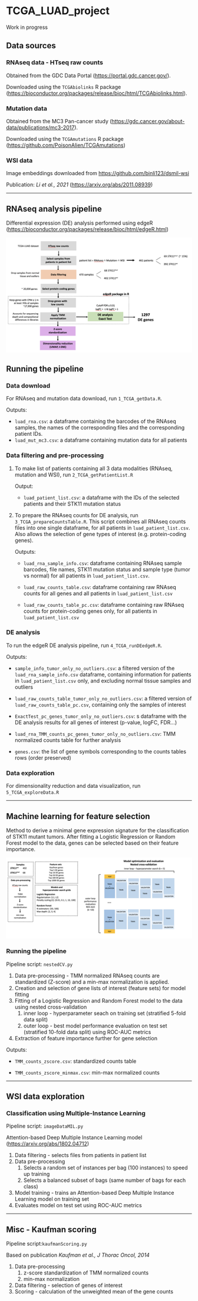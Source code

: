 # TCGA_LUAD_project
Work in progress
## Data sources

### RNAseq data - HTseq raw counts
Obtained from the GDC Data Portal (https://portal.gdc.cancer.gov/).

Downloaded using the `TCGAbiolinks` R package (https://bioconductor.org/packages/release/bioc/html/TCGAbiolinks.html).

### Mutation data
Obtained from the MC3 Pan-cancer study (https://gdc.cancer.gov/about-data/publications/mc3-2017).

Downloaded using the `TCGAmutations` R package (https://github.com/PoisonAlien/TCGAmutations)

### WSI data
Image embeddings downloaded from https://github.com/binli123/dsmil-wsi

Publication: *Li et al., 2021* (https://arxiv.org/abs/2011.08939)

---
## RNAseq analysis pipeline
Differential expression (DE) analysis performed using edgeR (https://bioconductor.org/packages/release/bioc/html/edgeR.html)

![alt text](https://github.com/sophiehersz/TCGA_LUAD_project/blob/main/thumbnails/RNAseq_pipeline.png?raw=true)

## Running the pipeline
### Data download
For RNAseq and mutation data download, run `1_TCGA_getData.R`. 

Outputs:
- `luad_rna.csv`: a dataframe 
containing the barcodes of the RNAseq samples, the names of the corresponding files and
the corresponding patient IDs.
- `luad_mut_mc3.csv`: a dataframe containing mutation data for all patients  

### Data  filtering and pre-processing
1. To make list of patients containing all 3 data modalities (RNAseq, mutation and WSI), run `2_TCGA_getPatientList.R`
   
   Output:
   
   - `luad_patient_list.csv`: a dataframe with the IDs of the selected patients
   and their STK11 mutation status
     

2. To prepare the RNAseq counts for DE analysis, run `3_TCGA_prepareCountsTable.R`. This script combines all 
   RNAseq counts files into one single dataframe, for all patients in `luad_patient_list.csv`.
   Also allows the selection of gene types of interest (e.g. protein-coding genes). 
   
   Outputs:
   - `luad_rna_sample_info.csv`: dataframe containing RNAseq sample barcodes, file names,
   STK11 mutation status and sample type (tumor vs normal) for all patients in
     `luad_patient_list.csv`.
     
   - `luad_raw_counts_table.csv`: dataframe containing raw RNAseq counts 
     for all genes and all patients in `luad_patient_list.csv`
     
   - `luad_raw_counts_table_pc.csv`: dataframe containing raw RNAseq counts
   for protein-coding genes only, for all patients in `luad_patient_list.csv`

### DE analysis
To run the edgeR DE analysis pipeline, run `4_TCGA_runDEedgeR.R`.

Outputs:

- `sample_info_tumor_only_no_outliers.csv`: a filtered version of the
`luad_rna_sample_info.csv` dataframe, containing information for patients
  in `luad_patient_list.csv` only, and excluding normal tissue samples and
  outliers
  
- `luad_raw_counts_table_tumor_only_no_outliers.csv`: a filtered version of
`luad_raw_counts_table_pc.csv`, containing only the samples of interest
  
- `ExactTest_pc_genes_tumor_only_no_outliers.csv`: s dataframe with the DE
analysis results for all genes of interest (p-value, logFC, FDR...)
  
- `luad_rna_TMM_counts_pc_genes_tumor_only_no_outliers.csv`: TMM normalized
counts table for further analysis
  
- `genes.csv`: the list of gene symbols corresponding to the counts tables rows
  (order preserved)

### Data exploration
For dimensionality reduction and data visualization, run `5_TCGA_exploreData.R`

---

## Machine learning for feature selection
Method to derive a minimal gene expression signature for the classification of STK11
mutant tumors. After fitting a Logistic Regression or Random Forest model to the data, 
genes can be selected based on their feature importance.

![alt text](https://github.com/sophiehersz/TCGA_LUAD_project/blob/main/thumbnails/ML_pipeline.png?raw=true)

### Running the pipeline
Pipeline script: `nestedCV.py`

1. Data pre-processing - TMM normalized RNAseq counts are standardized (Z-score) and a min-max normalization is applied.
2. Creation and selection of gene lists of interest (feature sets) for model fitting
3. Fitting of a Logistic Regression and Random Forest model to the data using nested cross-validation
   1. inner loop - hyperparameter seach on training set (stratified 5-fold data split)
   2. outer loop - best model performance evaluation on test set (stratified 10-fold data split) using ROC-AUC metrics
4. Extraction of feature importance further for gene selection

Outputs:

- `TMM_counts_zscore.csv`: standardized counts table

- `TMM_counts_zscore_minmax.csv`: min-max normalized counts

---

## WSI data exploration

### Classification using Multiple-Instance Learning
Pipeline script: `imageDataMIL.py`

Attention-based Deep Multiple Instance Learning model (https://arxiv.org/abs/1802.04712)

1. Data filtering - selects files from patients in patient list
2. Data pre-processing
   1. Selects a random set of instances per bag (100 instances) to speed up training
   2. Selects a balanced subset of bags (same number of bags for each class)
3. Model training - trains an Attention-based Deep Multiple Instance Learning model
on training set
4. Evaluates model on test set using ROC-AUC metrics

---

## Misc - Kaufman scoring
Pipeline script:`kaufmanScoring.py`

Based on publication *Kaufman et al., J Thorac Oncol, 2014*

1. Data pre-processing
   1. z-score standardization of TMM normalized counts
   2. min-max normalization
2. Data filtering - selection of genes of interest
3. Scoring - calculation of the unweighted mean of the gene counts